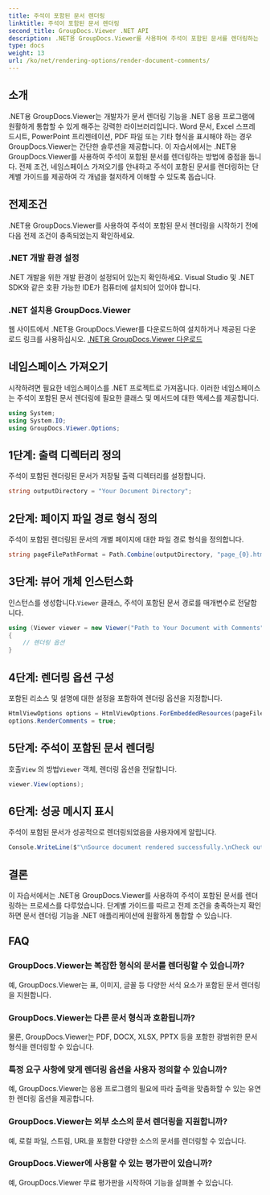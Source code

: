```yaml
---
title: 주석이 포함된 문서 렌더링
linktitle: 주석이 포함된 문서 렌더링
second_title: GroupDocs.Viewer .NET API
description: .NET용 GroupDocs.Viewer를 사용하여 주석이 포함된 문서를 렌더링하는 방법을 알아보세요. 원활한 통합을 위한 단계별 가이드를 따르세요.
type: docs
weight: 13
url: /ko/net/rendering-options/render-document-comments/
---
```

## 소개
.NET용 GroupDocs.Viewer는 개발자가 문서 렌더링 기능을 .NET 응용 프로그램에 원활하게 통합할 수 있게 해주는 강력한 라이브러리입니다. Word 문서, Excel 스프레드시트, PowerPoint 프리젠테이션, PDF 파일 또는 기타 형식을 표시해야 하는 경우 GroupDocs.Viewer는 간단한 솔루션을 제공합니다.
이 자습서에서는 .NET용 GroupDocs.Viewer를 사용하여 주석이 포함된 문서를 렌더링하는 방법에 중점을 둡니다. 전제 조건, 네임스페이스 가져오기를 안내하고 주석이 포함된 문서를 렌더링하는 단계별 가이드를 제공하여 각 개념을 철저하게 이해할 수 있도록 돕습니다.
## 전제조건
.NET용 GroupDocs.Viewer를 사용하여 주석이 포함된 문서 렌더링을 시작하기 전에 다음 전제 조건이 충족되었는지 확인하세요.
### .NET 개발 환경 설정
.NET 개발을 위한 개발 환경이 설정되어 있는지 확인하세요. Visual Studio 및 .NET SDK와 같은 호환 가능한 IDE가 컴퓨터에 설치되어 있어야 합니다.
### .NET 설치용 GroupDocs.Viewer
웹 사이트에서 .NET용 GroupDocs.Viewer를 다운로드하여 설치하거나 제공된 다운로드 링크를 사용하십시오.
[.NET용 GroupDocs.Viewer 다운로드](https://releases.groupdocs.com/viewer/net/)

## 네임스페이스 가져오기
시작하려면 필요한 네임스페이스를 .NET 프로젝트로 가져옵니다. 이러한 네임스페이스는 주석이 포함된 문서 렌더링에 필요한 클래스 및 메서드에 대한 액세스를 제공합니다.
```csharp
using System;
using System.IO;
using GroupDocs.Viewer.Options;
```

## 1단계: 출력 디렉터리 정의
주석이 포함된 렌더링된 문서가 저장될 출력 디렉터리를 설정합니다.
```csharp
string outputDirectory = "Your Document Directory";
```
## 2단계: 페이지 파일 경로 형식 정의
주석이 포함된 렌더링된 문서의 개별 페이지에 대한 파일 경로 형식을 정의합니다.
```csharp
string pageFilePathFormat = Path.Combine(outputDirectory, "page_{0}.html");
```
## 3단계: 뷰어 개체 인스턴스화
 인스턴스를 생성합니다.`Viewer` 클래스, 주석이 포함된 문서 경로를 매개변수로 전달합니다.
```csharp
using (Viewer viewer = new Viewer("Path to Your Document with Comments"))
{
    // 렌더링 옵션
}
```
## 4단계: 렌더링 옵션 구성
포함된 리소스 및 설명에 대한 설정을 포함하여 렌더링 옵션을 지정합니다.
```csharp
HtmlViewOptions options = HtmlViewOptions.ForEmbeddedResources(pageFilePathFormat);
options.RenderComments = true;
```
## 5단계: 주석이 포함된 문서 렌더링
 호출`View` 의 방법`Viewer` 객체, 렌더링 옵션을 전달합니다.
```csharp
viewer.View(options);
```
## 6단계: 성공 메시지 표시
주석이 포함된 문서가 성공적으로 렌더링되었음을 사용자에게 알립니다.
```csharp
Console.WriteLine($"\nSource document rendered successfully.\nCheck output in {outputDirectory}.");
```

## 결론
이 자습서에서는 .NET용 GroupDocs.Viewer를 사용하여 주석이 포함된 문서를 렌더링하는 프로세스를 다루었습니다. 단계별 가이드를 따르고 전제 조건을 충족하는지 확인하면 문서 렌더링 기능을 .NET 애플리케이션에 원활하게 통합할 수 있습니다.
## FAQ
### GroupDocs.Viewer는 복잡한 형식의 문서를 렌더링할 수 있습니까?
예, GroupDocs.Viewer는 표, 이미지, 글꼴 등 다양한 서식 요소가 포함된 문서 렌더링을 지원합니다.
### GroupDocs.Viewer는 다른 문서 형식과 호환됩니까?
물론, GroupDocs.Viewer는 PDF, DOCX, XLSX, PPTX 등을 포함한 광범위한 문서 형식을 렌더링할 수 있습니다.
### 특정 요구 사항에 맞게 렌더링 옵션을 사용자 정의할 수 있습니까?
예, GroupDocs.Viewer는 응용 프로그램의 필요에 따라 출력을 맞춤화할 수 있는 유연한 렌더링 옵션을 제공합니다.
### GroupDocs.Viewer는 외부 소스의 문서 렌더링을 지원합니까?
예, 로컬 파일, 스트림, URL을 포함한 다양한 소스의 문서를 렌더링할 수 있습니다.
### GroupDocs.Viewer에 사용할 수 있는 평가판이 있습니까?
예, GroupDocs.Viewer 무료 평가판을 시작하여 기능을 살펴볼 수 있습니다.
